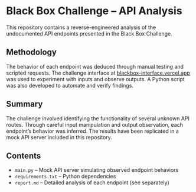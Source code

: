 # Black Box Challenge – API Analysis

This repository contains a reverse-engineered analysis of the undocumented API endpoints presented in the Black Box Challenge.

## Methodology

The behavior of each endpoint was deduced through manual testing and scripted requests. The challenge interface at [blackbox-interface.vercel.app](https://blackbox-interface.vercel.app) was used to experiment with inputs and observe outputs. A Python script was also developed to automate and verify findings.

## Summary

The challenge involved identifying the functionality of several unknown API routes. Through careful input manipulation and output observation, each endpoint’s behavior was inferred. The results have been replicated in a mock API server included in this repository.

## Contents

- `main.py` – Mock API server simulating observed endpoint behaviors
- `requirements.txt` – Python dependencies
- `report.md` – Detailed analysis of each endpoint (see separately)
